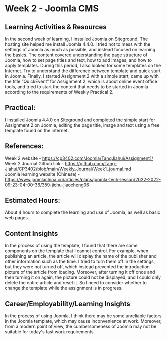 # Week 2 - Joomla CMS

## Learning Activities & Resources 

In the second week of learning, I installed Joomla on Siteground. The hosting site helped me install Joomla 4.4.0. I tried not to mess with the settings of Joomla as much as possible, and instead focused on learning the basics. The content covered understanding the page structure of Joomla, how to set page titles and text, how to add images, and how to apply templates. During this period, I also looked for some templates on the Internet. Try to understand the difference between template and quick start in Joomla. Finally, I started Assignment 2 with a simple start, came up with the title “QuickEvent” for Assignment 2, which is about online event office tools, and tried to start the content that needs to be started in Joomla according to the requirements of Weekly Practical 2.

## Practical:

I installed Joomla 4.4.0 on Siteground and completed the simple start for Assignment 2 on Joomla, editing the page title, image and text using a free template found on the internet.

## References:

Week 2 website - https://cp3402.com/Joomla/TangJiahui/Assignment1/   
Week 2 Journal Github link - https://github.com/Tang-Jiahui/CP3402/blob/main/Weekly_Journal/Week1_journal.md   
Joomla learning website (Chinese) - https://www.joomlachina.cn/articles/plans/joomla-tech-lesson/2022-2022-09-23-04-00-36/359-jichu-jiaocheng06   

## Estimated Hours:

About 4 hours to complete the learning and use of Joomla, as well as basic web pages.

## Content Insights 

In the process of using the template, I found that there are some components on the template that I cannot control. For example, when publishing an article, the article will display the name of the publisher and other information such as the time. I tried to turn them off in the settings, but they were not turned off, which instead prevented the introduction picture of the article from loading. Moreover, after turning it off once and then turning it on again, the picture could not be displayed, and I could only delete the entire article and reset it. So I need to consider whether to change the template while the assignment is in progress.

## Career/Employability/Learning Insights

In the process of using Joomla, I think there may be some unreliable factors in the Joomla template, which may cause inconvenience at work. Moreover, from a modern point of view, the cumbersomeness of Joomla may not be suitable for today's fast work requirements.
